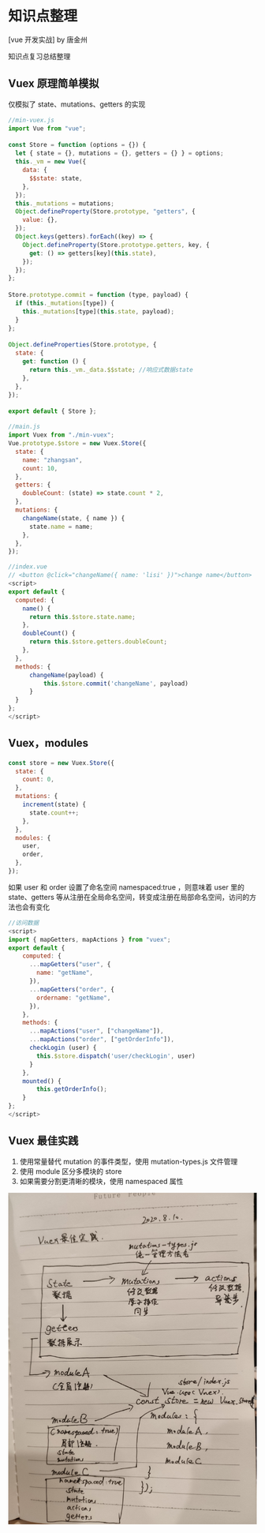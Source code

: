 # 知识点整理

[vue 开发实战] by 唐金州

知识点复习总结整理

## Vuex 原理简单模拟

仅模拟了 state、mutations、getters 的实现

```javascript
//min-vuex.js
import Vue from "vue";

const Store = function (options = {}) {
  let { state = {}, mutations = {}, getters = {} } = options;
  this._vm = new Vue({
    data: {
      $$state: state,
    },
  });
  this._mutations = mutations;
  Object.defineProperty(Store.prototype, "getters", {
    value: {},
  });
  Object.keys(getters).forEach((key) => {
    Object.defineProperty(Store.prototype.getters, key, {
      get: () => getters[key](this.state),
    });
  });
};

Store.prototype.commit = function (type, payload) {
  if (this._mutations[type]) {
    this._mutations[type](this.state, payload);
  }
};

Object.defineProperties(Store.prototype, {
  state: {
    get: function () {
      return this._vm._data.$$state; //响应式数据state
    },
  },
});

export default { Store };
```

```javascript
//main.js
import Vuex from "./min-vuex";
Vue.prototype.$store = new Vuex.Store({
  state: {
    name: "zhangsan",
    count: 10,
  },
  getters: {
    doubleCount: (state) => state.count * 2,
  },
  mutations: {
    changeName(state, { name }) {
      state.name = name;
    },
  },
});
```

```javascript
//index.vue
// <button @click="changeName({ name: 'lisi' })">change name</button>
<script>
export default {
  computed: {
    name() {
      return this.$store.state.name;
    },
    doubleCount() {
      return this.$store.getters.doubleCount;
    },
  },
  methods: {
      changeName(payload) {
          this.$store.commit('changeName', payload)
      }
  }
};
</script>
```

## Vuex，modules

```javascript
const store = new Vuex.Store({
  state: {
    count: 0,
  },
  mutations: {
    increment(state) {
      state.count++;
    },
  },
  modules: {
    user,
    order,
  },
});
```

如果 user 和 order 设置了命名空间 namespaced:true ，则意味着 user 里的 state、getters 等从注册在全局命名空间，转变成注册在局部命名空间，访问的方法也会有变化

```javascript
//访问数据
<script>
import { mapGetters, mapActions } from "vuex";
export default {
    computed: {
      ...mapGetters("user", {
        name: "getName",
      }),
      ...mapGetters("order", {
        ordername: "getName",
      }),
    },
    methods: {
      ...mapActions("user", ["changeName"]),
      ...mapActions("order", ["getOrderInfo"]),
      checkLogin (user) {
        this.$store.dispatch('user/checkLogin', user)
      }
    },
    mounted() {
        this.getOrderInfo();
    }
};
</script>
```

## Vuex 最佳实践

1. 使用常量替代 mutation 的事件类型，使用 mutation-types.js 文件管理
2. 使用 module 区分多模块的 store
3. 如果需要分割更清晰的模块，使用 namespaced 属性

!['vuex最佳实践'](./imgs/vuex_best_practice.jpg)

